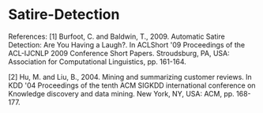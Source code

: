 # Satire-Detection

References:
[1] Burfoot, C. and Baldwin, T., 2009. Automatic Satire Detection: Are You Having a Laugh?. In ACLShort '09 Proceedings of the ACL-IJCNLP 2009 Conference Short Papers. Stroudsburg, PA, USA: Association for Computational Linguistics, pp. 161-164.

[2] Hu, M. and Liu, B., 2004. Mining and summarizing customer reviews. In KDD '04 Proceedings of the tenth ACM SIGKDD international conference on Knowledge discovery and data mining. New York, NY, USA: ACM, pp. 168-177.
